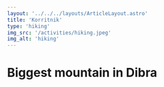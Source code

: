 ```yaml
---
layout: '../../../layouts/ArticleLayout.astro'
title: 'Korritnik'
type: 'hiking'
img_src: '/activities/hiking.jpeg'
img_alt: 'hiking'
---
```


# Biggest mountain in Dibra
